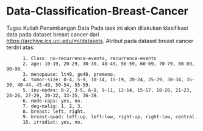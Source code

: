 # Data-Classification-Breast-Cancer
Tugas Kuliah Penambangan Data
Pada task ini akan dilakukan klasifikasi data pada dataset breast cancer dari https://archive.ics.uci.edu/ml/datasets. Atribut pada dataset breast cancer terdiri atas:

          1. Class: no-recurrence-events, recurrence-events
          2. age: 10-19, 20-29, 30-39, 40-49, 50-59, 60-69, 70-79, 80-89, 90-99.
          3. menopause: lt40, ge40, premeno.
          4. tumor-size: 0-4, 5-9, 10-14, 15-19, 20-24, 25-29, 30-34, 35-39, 40-44, 45-49, 50-54, 55-59.
          5. inv-nodes: 0-2, 3-5, 6-8, 9-11, 12-14, 15-17, 18-20, 21-23, 24-26, 27-29, 30-32, 33-35, 36-39.
          6. node-caps: yes, no.
          7. deg-malig: 1, 2, 3.
          8. breast: left, right.
          9. breast-quad: left-up, left-low, right-up, right-low, central.
          10. irradiat: yes, no.
